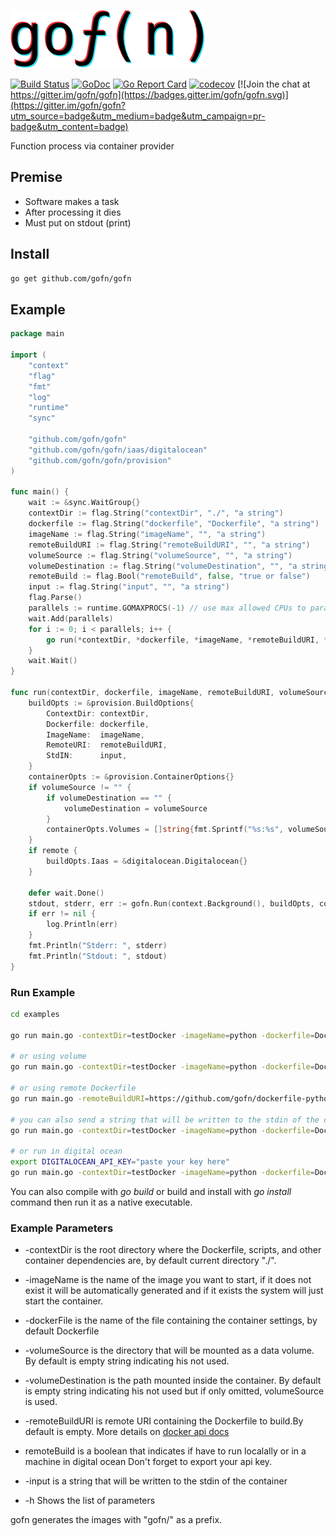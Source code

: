 ![gofn](docs/assets/logo.png)

[![Build Status](https://travis-ci.org/gofn/gofn.svg?branch=master)](https://travis-ci.org/gofn/gofn)
[![GoDoc](https://godoc.org/github.com/gofn/gofn?status.png)](https://godoc.org/github.com/gofn/gofn)
[![Go Report Card](https://goreportcard.com/badge/github.com/gofn/gofn)](https://goreportcard.com/report/github.com/gofn/gofn)
[![codecov](https://codecov.io/gh/gofn/gofn/branch/master/graph/badge.svg)](https://codecov.io/gh/gofn/gofn)
[![Join the chat at https://gitter.im/gofn/gofn](https://badges.gitter.im/gofn/gofn.svg)](https://gitter.im/gofn/gofn?utm_source=badge&utm_medium=badge&utm_campaign=pr-badge&utm_content=badge)

Function process via container provider

## Premise

- Software makes a task
- After processing it dies
- Must put on stdout (print)

## Install

```bash
go get github.com/gofn/gofn
```

## Example

```go
package main

import (
	"context"
	"flag"
	"fmt"
	"log"
	"runtime"
	"sync"

	"github.com/gofn/gofn"
	"github.com/gofn/gofn/iaas/digitalocean"
	"github.com/gofn/gofn/provision"
)

func main() {
	wait := &sync.WaitGroup{}
	contextDir := flag.String("contextDir", "./", "a string")
	dockerfile := flag.String("dockerfile", "Dockerfile", "a string")
	imageName := flag.String("imageName", "", "a string")
	remoteBuildURI := flag.String("remoteBuildURI", "", "a string")
	volumeSource := flag.String("volumeSource", "", "a string")
	volumeDestination := flag.String("volumeDestination", "", "a string")
	remoteBuild := flag.Bool("remoteBuild", false, "true or false")
	input := flag.String("input", "", "a string")
	flag.Parse()
	parallels := runtime.GOMAXPROCS(-1) // use max allowed CPUs to parallelize
	wait.Add(parallels)
	for i := 0; i < parallels; i++ {
		go run(*contextDir, *dockerfile, *imageName, *remoteBuildURI, *volumeSource, *volumeDestination, wait, *remoteBuild, *input)
	}
	wait.Wait()
}

func run(contextDir, dockerfile, imageName, remoteBuildURI, volumeSource, volumeDestination string, wait *sync.WaitGroup, remote bool, input string) {
	buildOpts := &provision.BuildOptions{
		ContextDir: contextDir,
		Dockerfile: dockerfile,
		ImageName:  imageName,
		RemoteURI:  remoteBuildURI,
		StdIN:      input,
	}
	containerOpts := &provision.ContainerOptions{}
	if volumeSource != "" {
		if volumeDestination == "" {
			volumeDestination = volumeSource
		}
		containerOpts.Volumes = []string{fmt.Sprintf("%s:%s", volumeSource, volumeDestination)}
	}
	if remote {
		buildOpts.Iaas = &digitalocean.Digitalocean{}
	}

	defer wait.Done()
	stdout, stderr, err := gofn.Run(context.Background(), buildOpts, containerOpts)
	if err != nil {
		log.Println(err)
	}
	fmt.Println("Stderr: ", stderr)
	fmt.Println("Stdout: ", stdout)
}
```

### Run Example

```bash
cd examples

go run main.go -contextDir=testDocker -imageName=python -dockerfile=Dockerfile

# or using volume
go run main.go -contextDir=testDocker -imageName=python -dockerfile=Dockerfile -volumeSource=/tmp -volumeDestination=/tmp

# or using remote Dockerfile
go run main.go -remoteBuildURI=https://github.com/gofn/dockerfile-python-example.git -imageName="pythonexample"

# you can also send a string that will be written to the stdin of the container
go run main.go -contextDir=testDocker -imageName=python -dockerfile=Dockerfile -input "input string"

# or run in digital ocean
export DIGITALOCEAN_API_KEY="paste your key here"
go run main.go -contextDir=testDocker -imageName=python -dockerfile=Dockerfile -remoteBuild=true
```

You can also compile with _go build_ or build and install with _go install_ command then run it as a native executable.

### Example Parameters

- -contextDir is the root directory where the Dockerfile, scripts, and other container dependencies are, by default current directory "./".

- -imageName is the name of the image you want to start, if it does not exist it will be automatically generated and if it exists the system will just start the container.

- -dockerFile is the name of the file containing the container settings, by default Dockerfile

- -volumeSource is the directory that will be mounted as a data volume. By default is empty string indicating his not used.

- -volumeDestination is the path mounted inside the container. By default is empty string indicating his  not used but if only omitted, volumeSource is used.

- -remoteBuildURI is remote URI containing the Dockerfile to build.By default is empty.
More details on [docker api docs](https://docs.docker.com/engine/reference/commandline/build/#/git-repositories)

- remoteBuild is a boolean that indicates if have to run localally or in a machine in digital ocean
Don't forget to export your api key.

- -input is a string that will be written to the stdin of the container

- -h Shows the list of parameters

gofn generates the images with "gofn/" as a prefix.
